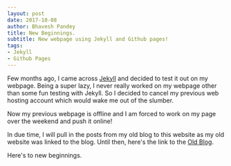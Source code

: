 ```yaml
---
layout: post
date: 2017-10-08
author: Bhavesh Pandey
title: New Beginnings.
subtitle: New webpage using Jekyll and Github pages!
tags:
- Jekyll
- Github Pages
---
```


Few months ago, I came across [Jekyll](https://jekyllrb.com) and decided to test it out on my webpage.
Being a super lazy, I never really worked on my webpage other than some fun testing with Jekyll.
So I decided to cancel my previous web hosting account which would wake me out of the slumber.

Now my previous webpage is offline and I am forced to work on my page over the weekend and push it online!

In due time, I will pull in the posts from my old blog to this website as my old website was linked to the blog.
Until then, here's the link to the [Old Blog](https://bhaveshpandey.blogspot.com).

Here's to new beginnings.
